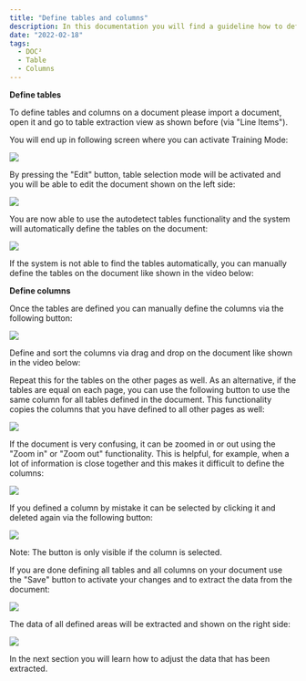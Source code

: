 ```yaml
---
title: "Define tables and columns"
description: In this documentation you will find a guideline how to define tables and columns on a document via the table extraction view by activating the Training Mode.
date: "2022-02-18"
tags:
  - DOC²
  - Table
  - Columns
---
```


**Define tables**

To define tables and columns on a document please import a document, open it and go to table extraction view as shown before (via "Line Items").

You will end up in following screen where you can activate Training Mode:

![](/_images/doc2/image-1024x453.png)

By pressing the "Edit" button, table selection mode will be activated and you will be able to edit the document shown on the left side:

![](/_images/doc2/image-1-1024x170.png)

You are now able to use the autodetect tables functionality and the system will automatically define the tables on the document:

![](/_images/doc2/image-2-1024x112.png)

If the system is not able to find the tables automatically, you can manually define the tables on the document like shown in the video below:

**Define columns**

Once the tables are defined you can manually define the columns via the following button:

![](/_images/doc2/image-4-1024x147.png)

Define and sort the columns via drag and drop on the document like shown in the video below:

Repeat this for the tables on the other pages as well. As an alternative, if the tables are equal on each page, you can use the following button to use the same column for all tables defined in the document. This functionality copies the columns that you have defined to all other pages as well:

![](/_images/doc2/image-5-1024x103.png)

If the document is very confusing, it can be zoomed in or out using the "Zoom in" or "Zoom out" functionality. This is helpful, for example, when a lot of information is close together and this makes it difficult to define the columns:

![](/_images/doc2/image-10.png)

If you defined a column by mistake it can be selected by clicking it and deleted again via the following button:

![](/_images/doc2/image-11.png)

Note: The button is only visible if the column is selected.

If you are done defining all tables and all columns on your document use the "Save" button to activate your changes and to extract the data from the document:

![](/_images/doc2/image-6-1024x202.png)

The data of all defined areas will be extracted and shown on the right side:

![](/_images/doc2/image-7-1024x364.png)

In the next section you will learn how to adjust the data that has been extracted.
